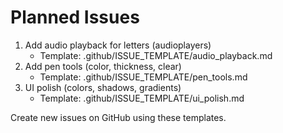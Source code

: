# Planned Issues

1. Add audio playback for letters (audioplayers)
   - Template: .github/ISSUE_TEMPLATE/audio_playback.md
2. Add pen tools (color, thickness, clear)
   - Template: .github/ISSUE_TEMPLATE/pen_tools.md
3. UI polish (colors, shadows, gradients)
   - Template: .github/ISSUE_TEMPLATE/ui_polish.md

Create new issues on GitHub using these templates.
